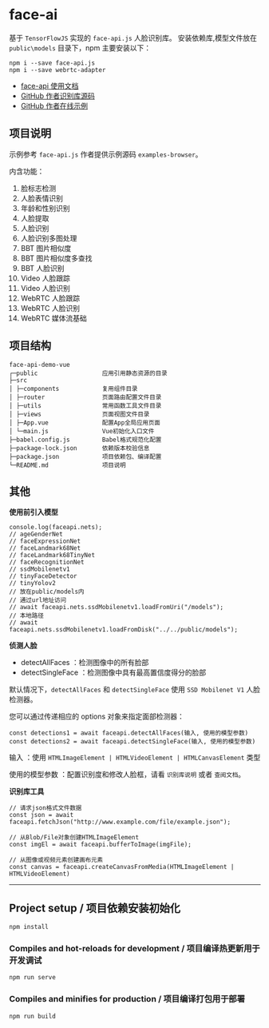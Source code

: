 # face-ai
基于 `TensorFlowJS` 实现的 `face-api.js` 人脸识别库。
安装依赖库,模型文件放在 `public\models` 目录下，npm 主要安装以下：

```shell
npm i --save face-api.js
npm i --save webrtc-adapter
```

- [face-api 使用文档](https://justadudewhohacks.github.io/face-api.js/docs/globals.html)
- [GitHub 作者识别库源码](https://github.com/justadudewhohacks/face-api.js)
- [GitHub 作者在线示例](https://justadudewhohacks.github.io/face-api.js)

## 项目说明

示例参考 `face-api.js` 作者提供示例源码 `examples-browser`。

内含功能：

1. 脸标志检测
2. 人脸表情识别
3. 年龄和性别识别
4. 人脸提取
5. 人脸识别
6. 人脸识别多图处理
7. BBT 图片相似度
8. BBT 图片相似度多查找
9. BBT 人脸识别
10. Video 人脸跟踪
11. Video 人脸识别
12. WebRTC 人脸跟踪
13. WebRTC 人脸识别
14. WebRTC 媒体流基础

## 项目结构

```text
face-api-demo-vue
┌─public                  应用引用静态资源的目录
├─src
│ ├─components            复用组件目录
│ ├─router                页面路由配置文件目录
│ ├─utils                 常用函数工具文件目录
│ ├─views                 页面视图文件目录
│ ├─App.vue               配置App全局应用页面
│ └─main.js               Vue初始化入口文件
├─babel.config.js         Babel格式规范化配置
├─package-lock.json       依赖版本校验信息
├─package.json            项目依赖包、编译配置
└─README.md               项目说明
```

## 其他

**使用前引入模型**

```
console.log(faceapi.nets);
// ageGenderNet
// faceExpressionNet
// faceLandmark68Net
// faceLandmark68TinyNet
// faceRecognitionNet
// ssdMobilenetv1
// tinyFaceDetector
// tinyYolov2
// 放在public/models内
// 通过url地址访问
// await faceapi.nets.ssdMobilenetv1.loadFromUri("/models");
// 本地路径
// await faceapi.nets.ssdMobilenetv1.loadFromDisk("../../public/models");
```

**侦测人脸**

- detectAllFaces ：检测图像中的所有脸部
- detectSingleFace ：检测图像中具有最高置信度得分的脸部

默认情况下，`detectAllFaces` 和 `detectSingleFace` 使用 `SSD Mobilenet V1` 人脸检测器。

您可以通过传递相应的 options 对象来指定面部检测器：

```
const detections1 = await faceapi.detectAllFaces(输入, 使用的模型参数)
const detections2 = await faceapi.detectSingleFace(输入, 使用的模型参数)
```

输入 ：使用 `HTMLImageElement | HTMLVideoElement | HTMLCanvasElement` 类型

使用的模型参数 ：配置识别度和修改人脸框，请看 `识别库说明` 或者 `查阅文档`。

**识别库工具**

```
// 请求json格式文件数据
const json = await faceapi.fetchJson("http://www.example.com/file/example.json");

// 从Blob/File对象创建HTMLImageElement
const imgEl = await faceapi.bufferToImage(imgFile);

// 从图像或视频元素创建画布元素
const canvas = faceapi.createCanvasFromMedia(HTMLImageElement | HTMLVideoElement)
```

---

## Project setup / 项目依赖安装初始化

```
npm install
```

### Compiles and hot-reloads for development / 项目编译热更新用于开发调试

```
npm run serve
```

### Compiles and minifies for production / 项目编译打包用于部署

```
npm run build
```